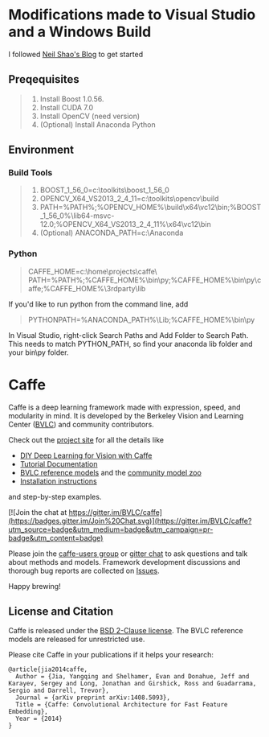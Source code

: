 # Modifications made to Visual Studio and a Windows Build
I followed [Neil Shao's Blog](https://initialneil.wordpress.com/2015/01/11/build-caffe-in-windows-with-visual-studio-2013-cuda-6-5-opencv-2-4-9/) to get started 

## Preqequisites
> 1.  Install Boost 1.0.56.  
> 2.  Install CUDA 7.0
> 3.  Install OpenCV (need version)
> 4.  (Optional) Install Anaconda Python

## Environment
### Build Tools
> 1.  BOOST_1_56_0=c:\toolkits\boost_1_56_0
> 2.  OPENCV_X64_VS2013_2_4_11=c:\toolkits\opencv\build
> 3.  PATH=%PATH%;%OPENCV_HOME%\build\x64\vc12\bin;%BOOST_1_56_0%\lib64-msvc-12.0;%OPENCV_X64_VS2013_2_4_11%\x64\vc12\bin
> 4.  (Optional) ANACONDA_PATH=c:\Anaconda

### Python
> CAFFE_HOME=c:\home\projects\caffe\ 
> PATH=%PATH%;%CAFFE_HOME%\bin\py;%CAFFE_HOME%\bin\py\caffe;%CAFFE_HOME%\3rdparty\lib

If you'd like to run python from the command line, add
> PYTHONPATH=%ANACONDA_PATH%\Lib;%CAFFE_HOME%\bin\py

In Visual Studio, right-click Search Paths and Add Folder to Search Path.  This needs to match PYTHON_PATH, so find your anaconda lib folder and your bin\py folder.

# Caffe

Caffe is a deep learning framework made with expression, speed, and modularity in mind.
It is developed by the Berkeley Vision and Learning Center ([BVLC](http://bvlc.eecs.berkeley.edu)) and community contributors.

Check out the [project site](http://caffe.berkeleyvision.org) for all the details like

- [DIY Deep Learning for Vision with Caffe](https://docs.google.com/presentation/d/1UeKXVgRvvxg9OUdh_UiC5G71UMscNPlvArsWER41PsU/edit#slide=id.p)
- [Tutorial Documentation](http://caffe.berkeleyvision.org/tutorial/)
- [BVLC reference models](http://caffe.berkeleyvision.org/model_zoo.html) and the [community model zoo](https://github.com/BVLC/caffe/wiki/Model-Zoo)
- [Installation instructions](http://caffe.berkeleyvision.org/installation.html)

and step-by-step examples.

[![Join the chat at https://gitter.im/BVLC/caffe](https://badges.gitter.im/Join%20Chat.svg)](https://gitter.im/BVLC/caffe?utm_source=badge&utm_medium=badge&utm_campaign=pr-badge&utm_content=badge)

Please join the [caffe-users group](https://groups.google.com/forum/#!forum/caffe-users) or [gitter chat](https://gitter.im/BVLC/caffe) to ask questions and talk about methods and models.
Framework development discussions and thorough bug reports are collected on [Issues](https://github.com/BVLC/caffe/issues).

Happy brewing!

## License and Citation

Caffe is released under the [BSD 2-Clause license](https://github.com/BVLC/caffe/blob/master/LICENSE).
The BVLC reference models are released for unrestricted use.

Please cite Caffe in your publications if it helps your research:

    @article{jia2014caffe,
      Author = {Jia, Yangqing and Shelhamer, Evan and Donahue, Jeff and Karayev, Sergey and Long, Jonathan and Girshick, Ross and Guadarrama, Sergio and Darrell, Trevor},
      Journal = {arXiv preprint arXiv:1408.5093},
      Title = {Caffe: Convolutional Architecture for Fast Feature Embedding},
      Year = {2014}
    }
